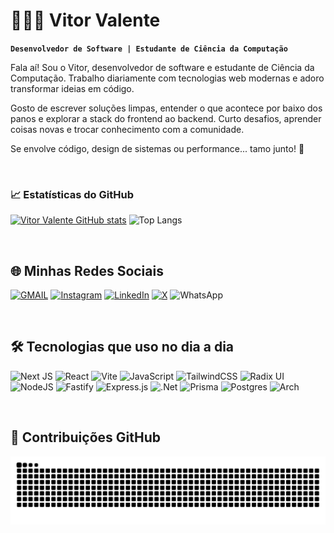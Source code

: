 # 👨🏻‍💻 Vitor Valente

**`Desenvolvedor de Software | Estudante de Ciência da Computação`**

Fala aí! Sou o Vitor, desenvolvedor de software e estudante de Ciência da Computação. Trabalho diariamente com tecnologias web modernas e adoro transformar ideias em código.

Gosto de escrever soluções limpas, entender o que acontece por baixo dos panos e explorar a stack do frontend ao backend. Curto desafios, aprender coisas novas e trocar conhecimento com a comunidade.

Se envolve código, design de sistemas ou performance... tamo junto! 🚀

<br/>

### 📈 Estatísticas do GitHub

[![Vitor Valente GitHub stats](https://github-readme-stats.vercel.app/api?username=ovitorvalente&locale=pt-br&show_icons=true&theme=transparent&hide_rank=true&include_all_commits=true)](https://github.com/ovitorvalente/github-readme-stats)
![Top Langs](https://github-readme-stats.vercel.app/api/top-langs/?username=ovitorvalente\&layout=compact&locale=pt-br&show_icons=true&theme=transparent&hide_rank=true&include_all_commits=true)

<br/>

## 🌐 Minhas Redes Sociais

[![GMAIL](https://img.shields.io/badge/Gmail-D14836?style=for-the-badge\&logo=gmail\&logoColor=white)](mailto:ovitorvalente@gmail.com)
[![Instagram](https://img.shields.io/badge/Instagram-E4405F?style=for-the-badge\&logo=instagram\&logoColor=white)](https://instagram.com/ovitorvalente)
[![LinkedIn](https://img.shields.io/badge/LinkedIn-0077B5?style=for-the-badge\&logo=linkedin\&logoColor=white)](https://www.linkedin.com/in/ovitorvalente/)
[![X](https://img.shields.io/badge/X-%23000000.svg?style=for-the-badge\&logo=X\&logoColor=white)](https://twitter.com/eovitorvalentevitordev)
![WhatsApp](https://img.shields.io/badge/WhatsApp-25D366?style=for-the-badge\&logo=whatsapp\&logoColor=white)

<br/>

## 🛠️ Tecnologias que uso no dia a dia

![Next JS](https://img.shields.io/badge/Next-black?style=for-the-badge\&logo=next.js\&logoColor=white)
![React](https://img.shields.io/badge/react-%2320232a.svg?style=for-the-badge\&logo=react\&logoColor=%2361DAFB)
![Vite](https://img.shields.io/badge/vite-%23646CFF.svg?style=for-the-badge\&logo=vite\&logoColor=white)
![JavaScript](https://img.shields.io/badge/javascript-%23323330.svg?style=for-the-badge\&logo=javascript\&logoColor=%23F7DF1E)
![TailwindCSS](https://img.shields.io/badge/tailwindcss-%2338B2AC.svg?style=for-the-badge\&logo=tailwind-css\&logoColor=white)
![Radix UI](https://img.shields.io/badge/radix%20ui-161618.svg?style=for-the-badge\&logo=radix-ui\&logoColor=white)
![NodeJS](https://img.shields.io/badge/node.js-6DA55F?style=for-the-badge\&logo=node.js\&logoColor=white)
![Fastify](https://img.shields.io/badge/fastify-%23000000.svg?style=for-the-badge\&logo=fastify\&logoColor=white)
![Express.js](https://img.shields.io/badge/express.js-%23404d59.svg?style=for-the-badge\&logo=express\&logoColor=%2361DAFB)
![.Net](https://img.shields.io/badge/.NET-5C2D91?style=for-the-badge\&logo=.net\&logoColor=white)
![Prisma](https://img.shields.io/badge/Prisma-3982CE?style=for-the-badge\&logo=Prisma\&logoColor=white)
![Postgres](https://img.shields.io/badge/postgres-%23316192.svg?style=for-the-badge\&logo=postgresql\&logoColor=white)
![Arch](https://img.shields.io/badge/Arch%20Linux-1793D1?logo=arch-linux\&logoColor=fff\&style=for-the-badge)

<br/>

## 🐍 Contribuições GitHub

<picture align="center">
  <source media="(prefers-color-scheme: dark)" srcset="https://raw.githubusercontent.com/ovitorvalente/ovitorvalente/output/github-contribution-grid-snake-dark.svg">
  <source media="(prefers-color-scheme: light)" srcset="https://raw.githubusercontent.com/ovitorvalente/ovitorvalente/output/github-contribution-grid-snake.svg">
  <img align="center" alt="github contribution grid snake animation" src="https://raw.githubusercontent.com/ovitorvalente/ovitorvalente/output/github-contribution-grid-snake.svg">
</picture>
